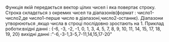 Функція якій передається вектор цілих чисел і яка повертає строку. 
Строка складється з окремих чисел та діапазонів(формат : число1-число2,де число1-перше число в діапазоні,число2-останнє).
Діапазони утворюються ,якщо числа в строці послідовно зростають на 1.
Приклад роботи:вхідні данні : {-6, -3, -2, -1, 0, 1, 3, 4, 5, 7, 8, 9, 10, 11, 14, 15, 17, 18, 19, 20}
               вихідні данні :"-6,-3-1,3-5,7-11,14,15,17-20"

